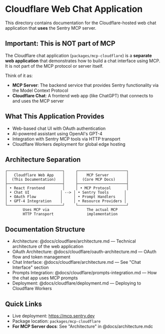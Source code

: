 # Cloudflare Web Chat Application

This directory contains documentation for the Cloudflare-hosted web chat application that **uses** the Sentry MCP server.

## Important: This is NOT part of MCP

The Cloudflare chat application (`packages/mcp-cloudflare`) is a **separate web application** that demonstrates how to build a chat interface using MCP. It is not part of the MCP protocol or server itself.

Think of it as:
- **MCP Server**: The backend service that provides Sentry functionality via the Model Context Protocol
- **Cloudflare Chat**: A frontend web app (like ChatGPT) that connects to and uses the MCP server

## What This Application Provides

- Web-based chat UI with OAuth authentication
- AI-powered assistant using OpenAI's GPT-4  
- Integration with Sentry MCP tools via HTTP transport
- Cloudflare Workers deployment for global edge hosting

## Architecture Separation

```
┌─────────────────────────┐     ┌──────────────────────┐
│   Cloudflare Web App    │     │    MCP Server        │
│  (This Documentation)   │     │  (Core MCP Docs)     │
├─────────────────────────┤     ├──────────────────────┤
│ • React Frontend        │     │ • MCP Protocol       │
│ • Chat UI              │ --> │ • Sentry Tools       │
│ • OAuth Flow           │     │ • Prompt Handlers    │
│ • GPT-4 Integration    │     │ • Resource Providers │
└─────────────────────────┘     └──────────────────────┘
        Uses MCP via                 The actual MCP
        HTTP Transport               implementation
```

## Documentation Structure

- Architecture: @docs/cloudflare/architecture.md — Technical architecture of the web application
- OAuth Architecture: @docs/cloudflare/oauth-architecture.md — OAuth flow and token management
- Chat Interface: @docs/cloudflare/architecture.md — See "Chat Interface" section
- Prompts Integration: @docs/cloudflare/prompts-integration.md — How the chat app uses MCP prompts
- Deployment: @docs/cloudflare/deployment.md — Deploying to Cloudflare Workers

## Quick Links

- Live deployment: https://mcp.sentry.dev
- Package location: `packages/mcp-cloudflare`
- **For MCP Server docs**: See "Architecture" in @docs/architecture.mdc
